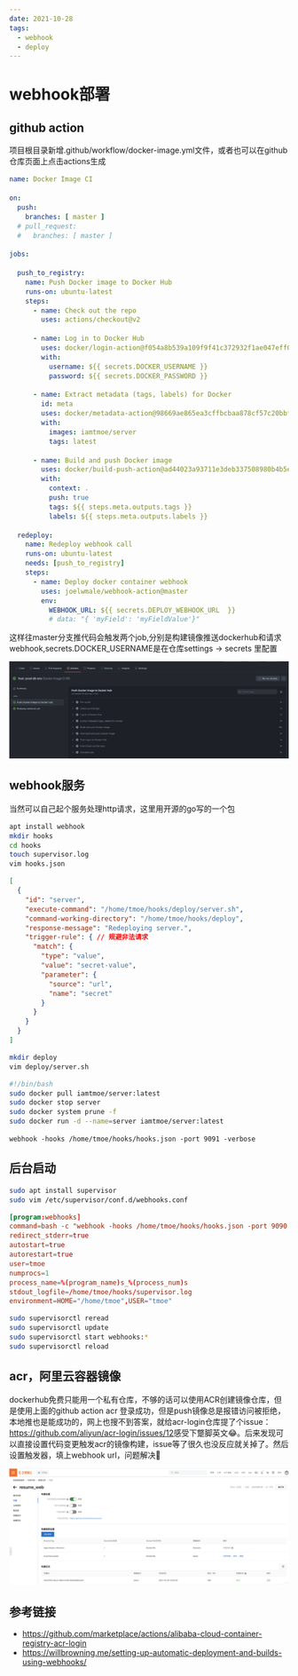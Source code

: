 ```yaml
---
date: 2021-10-28
tags: 
  - webhook
  - deploy
---
```


# webhook部署

## github action

项目根目录新增.github/workflow/docker-image.yml文件，或者也可以在github仓库页面上点击actions生成

```yml
name: Docker Image CI

on:
  push:
    branches: [ master ]
  # pull_request:
  #   branches: [ master ]

jobs:

  push_to_registry:
    name: Push Docker image to Docker Hub
    runs-on: ubuntu-latest
    steps:
      - name: Check out the repo
        uses: actions/checkout@v2
      
      - name: Log in to Docker Hub
        uses: docker/login-action@f054a8b539a109f9f41c372932f1ae047eff08c9
        with:
          username: ${{ secrets.DOCKER_USERNAME }}
          password: ${{ secrets.DOCKER_PASSWORD }}
      
      - name: Extract metadata (tags, labels) for Docker
        id: meta
        uses: docker/metadata-action@98669ae865ea3cffbcbaa878cf57c20bbf1c6c38
        with:
          images: iamtmoe/server
          tags: latest
      
      - name: Build and push Docker image
        uses: docker/build-push-action@ad44023a93711e3deb337508980b4b5e9bcdc5dc
        with:
          context: .
          push: true
          tags: ${{ steps.meta.outputs.tags }}
          labels: ${{ steps.meta.outputs.labels }}

  redeploy:
    name: Redeploy webhook call
    runs-on: ubuntu-latest
    needs: [push_to_registry]
    steps:
      - name: Deploy docker container webhook
        uses: joelwmale/webhook-action@master
        env:
          WEBHOOK_URL: ${{ secrets.DEPLOY_WEBHOOK_URL  }}
          # data: "{ 'myField': 'myFieldValue'}"
```

这样往master分支推代码会触发两个job,分别是构建镜像推送dockerhub和请求webhook,secrets.DOCKER_USERNAME是在仓库settings -> secrets 里配置

![github-action](../../assets/github-action.png)

## webhook服务

当然可以自己起个服务处理http请求，这里用开源的go写的一个包

```sh
apt install webhook
mkdir hooks
cd hooks
touch supervisor.log
vim hooks.json
```

```json
[
  {
    "id": "server",
    "execute-command": "/home/tmoe/hooks/deploy/server.sh",
    "command-working-directory": "/home/tmoe/hooks/deploy",
    "response-message": "Redeploying server.",
    "trigger-rule": { // 规避非法请求
      "match": {
        "type": "value",
        "value": "secret-value",
        "parameter": {
          "source": "url",
          "name": "secret"
        }
      }
    }
  }
]
```

```sh
mkdir deploy
vim deploy/server.sh
```

```sh
#!/bin/bash
sudo docker pull iamtmoe/server:latest
sudo docker stop server
sudo docker system prune -f
sudo docker run -d --name=server iamtmoe/server:latest
```

`webhook -hooks /home/tmoe/hooks/hooks.json -port 9091 -verbose`

## 后台启动

```sh
sudo apt install supervisor
sudo vim /etc/supervisor/conf.d/webhooks.conf
```

```conf
[program:webhooks]
command=bash -c "webhook -hooks /home/tmoe/hooks/hooks.json -port 9090 -verbose"
redirect_stderr=true
autostart=true
autorestart=true
user=tmoe
numprocs=1
process_name=%(program_name)s_%(process_num)s
stdout_logfile=/home/tmoe/hooks/supervisor.log
environment=HOME="/home/tmoe",USER="tmoe"
```

```sh
sudo supervisorctl reread
sudo supervisorctl update
sudo supervisorctl start webhooks:*
sudo supervisorctl reload
```

## acr，阿里云容器镜像

dockerhub免费只能用一个私有仓库，不够的话可以使用ACR创建镜像仓库，但是使用上面的github action acr 登录成功，但是push镜像总是报错访问被拒绝，本地推也是能成功的，网上也搜不到答案，就给acr-login仓库提了个issue：<https://github.com/aliyun/acr-login/issues/12>感受下蹩脚英文:joy:。后来发现可以直接设置代码变更触发acr的镜像构建，issue等了很久也没反应就关掉了。然后设置触发器，填上webhook url，问题解决:tada:

![github-action](../../assets/acr.png)

## 参考链接

- <https://github.com/marketplace/actions/alibaba-cloud-container-registry-acr-login>
- <https://willbrowning.me/setting-up-automatic-deployment-and-builds-using-webhooks/>
